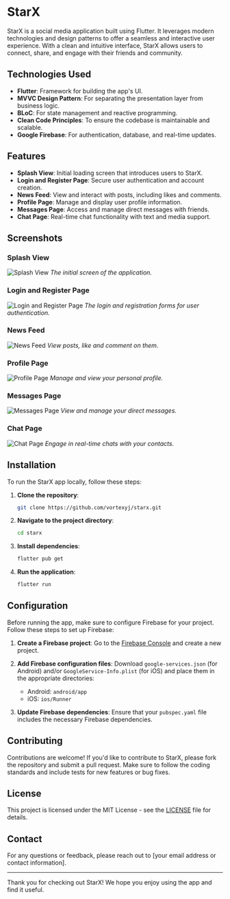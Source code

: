 # StarX

StarX is a social media application built using Flutter. It leverages modern technologies and design patterns to offer a seamless and interactive user experience. With a clean and intuitive interface, StarX allows users to connect, share, and engage with their friends and community.

## Technologies Used

- **Flutter**: Framework for building the app's UI.
- **MVVC Design Pattern**: For separating the presentation layer from business logic.
- **BLoC**: For state management and reactive programming.
- **Clean Code Principles**: To ensure the codebase is maintainable and scalable.
- **Google Firebase**: For authentication, database, and real-time updates.

## Features

- **Splash View**: Initial loading screen that introduces users to StarX.
- **Login and Register Page**: Secure user authentication and account creation.
- **News Feed**: View and interact with posts, including likes and comments.
- **Profile Page**: Manage and display user profile information.
- **Messages Page**: Access and manage direct messages with friends.
- **Chat Page**: Real-time chat functionality with text and media support.

## Screenshots

### Splash View
![Splash View](https://drive.google.com/uc?id=1kFMMx8ePSbXDaFPTuXaXxBbQsfxUd7Jb)
_The initial screen of the application._

### Login and Register Page
![Login and Register Page](https://drive.google.com/file/d/12siVdGwB_vGNvM0H880odhSXzg_43BSU/view?usp=drive_link)
_The login and registration forms for user authentication._

### News Feed
![News Feed](https://drive.google.com/file/d/1pZDxJXyJNUIxVL3BvlhNRKIf8N6x5NvL/view?usp=drive_link)
_View posts, like and comment on them._

### Profile Page
![Profile Page](https://drive.google.com/file/d/1cnlkyYlOzJ60RnfY-TdMy3iS9anHTSLI/view?usp=drive_link)
_Manage and view your personal profile._

### Messages Page
![Messages Page](https://drive.google.com/file/d/1tydTS_-hwqz1o5PGvXOZnmUoSqR9Q88L/view?usp=drive_link)
_View and manage your direct messages._

### Chat Page
![Chat Page](https://drive.google.com/file/d/1RZ7U0VlvOkH6Ob6eQNSu9UFdNUItAZzj/view?usp=drive_link)
_Engage in real-time chats with your contacts._

## Installation

To run the StarX app locally, follow these steps:

1. **Clone the repository**:
    ```bash
    git clone https://github.com/vortexyj/starx.git
    ```

2. **Navigate to the project directory**:
    ```bash
    cd starx
    ```

3. **Install dependencies**:
    ```bash
    flutter pub get
    ```

4. **Run the application**:
    ```bash
    flutter run
    ```

## Configuration

Before running the app, make sure to configure Firebase for your project. Follow these steps to set up Firebase:

1. **Create a Firebase project**: Go to the [Firebase Console](https://console.firebase.google.com/) and create a new project.

2. **Add Firebase configuration files**: Download `google-services.json` (for Android) and/or `GoogleService-Info.plist` (for iOS) and place them in the appropriate directories:
   - Android: `android/app`
   - iOS: `ios/Runner`

3. **Update Firebase dependencies**: Ensure that your `pubspec.yaml` file includes the necessary Firebase dependencies.

## Contributing

Contributions are welcome! If you'd like to contribute to StarX, please fork the repository and submit a pull request. Make sure to follow the coding standards and include tests for new features or bug fixes.

## License

This project is licensed under the MIT License - see the [LICENSE](LICENSE) file for details.

## Contact

For any questions or feedback, please reach out to [your email address or contact information].

---

Thank you for checking out StarX! We hope you enjoy using the app and find it useful.


